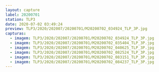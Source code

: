 ```yaml
---
layout: capture
label: 20200701
station: TLP3
date: 2020-07-02 03:49:24
preview: TLP3/2020/202007/20200701/M20200702_034924_TLP_3P.jpg
capturas:
  - imagem: TLP3/2020/202007/20200701/M20200702_034924_TLP_3P.jpg
  - imagem: TLP3/2020/202007/20200701/M20200702_035404_TLP_3P.jpg
  - imagem: TLP3/2020/202007/20200701/M20200702_040625_TLP_3P.jpg
  - imagem: TLP3/2020/202007/20200701/M20200702_082524_TLP_3P.jpg
  - imagem: TLP3/2020/202007/20200701/M20200702_083151_TLP_3P.jpg
  - imagem: TLP3/2020/202007/20200701/M20200702_084237_TLP_3P.jpg
---
```

